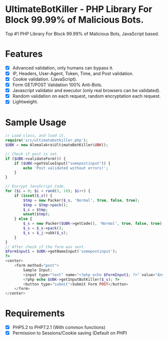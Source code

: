 # UltimateBotKiller - PHP Library For Block 99.99% of Malicious Bots.
Top #1 PHP Library For Block 99.99% of Malicious Bots, JavaScript based.

# Features

- [x] Advanced validation, only humans can bypass it.
- [x] IP, Headers, User-Agent, Token, Time, and Post validation.
- [x] Cookie validation. (JavaScript).
- [x] Form GET/POST Validation 100% Anti-Bots.
- [x] Javascript validator and executor (only real browsers can be validated).
- [x] Random validation on each request, random encryptation each request.
- [x] Lightweight.

# Sample Usage
```php
// Load class, and load it.
require('src/ultimatebotkiller.php');
$UBK = new Alemalakra\UltimateBotKiller\UBK();

// Check if post is set.
if ($UBK->validateForm()) {
	if ($UBK->getValueInput("somepostinput")) {
		echo 'Post validated without errors!';
	}
}

// Encrypt JavaScript Code.
for ($i = 0; $i < rand(3, 10); $i++) {
    if (isset($_s)) {
        $tmp = new Packer($_s, 'Normal', true, false, true);
        $tmp = $tmp->pack();
        $_s = $tmp;
        unset($tmp);
    } else {
        $_s = new Packer($UBK->getCode(), 'Normal', true, false, true);
        $_s = $_s->pack();
        $_s = $_j->ubk($_s);
    }
}
// After check if the form was sent.
$FormInput1 = $UBK->getNameInput('somepostinput');
?>
<center>
	<form method="post">
		Sample Input:
		<input type="text" name="<?php echo $FormInput1; ?>" value="Any form input" />
		<?php echo $UBK->getInputBotKiller($_s); ?>
		<button type="submit">Submit Form POST</button>
	</form>
</center>
```

# Requirements

- [x] PHP5.2 to PHP7.2.1 (With common functions)
- [x] Permission to Sessions/Cookie saving (Default on PHP)
